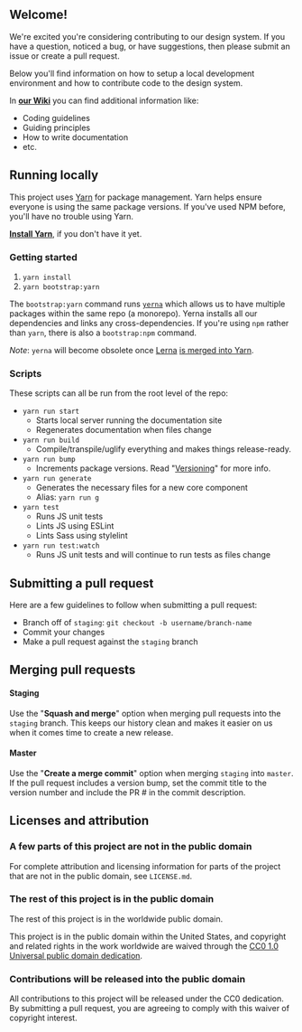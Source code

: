 ## Welcome!

We're excited you're considering contributing to our design system. If you have a question, noticed a bug, or have suggestions, then please submit an issue or create a pull request.

Below you'll find information on how to setup a local development environment and how to contribute code to the design system.

In **[our Wiki](https://github.com/CMSgov/design-system/wiki)** you can find additional information like:

- Coding guidelines
- Guiding principles
- How to write documentation
- etc.

## Running locally

This project uses [Yarn](https://yarnpkg.com/) for package management. Yarn helps ensure everyone is using the same package versions. If you've used NPM before, you'll have no trouble using Yarn.

[**Install Yarn**](https://yarnpkg.com/docs/install), if you don't have it yet.

### Getting started

1. `yarn install`
1. `yarn bootstrap:yarn`

The `bootstrap:yarn` command runs [`yerna`](https://github.com/palantir/yerna) which allows us to have multiple packages within the same repo (a monorepo). Yerna installs all our dependencies and links any cross-dependencies. If you're using `npm` rather than `yarn`, there is also a `bootstrap:npm` command.

_Note_: `yerna` will become obsolete once [Lerna](https://lernajs.io/) [is merged into Yarn](https://github.com/yarnpkg/yarn/issues/946#issuecomment-264597575).

### Scripts

These scripts can all be run from the root level of the repo:

- `yarn run start`
  - Starts local server running the documentation site
  - Regenerates documentation when files change
- `yarn run build`
  - Compile/transpile/uglify everything and makes things release-ready.
- `yarn run bump`
  - Increments package versions. Read "[Versioning](https://github.com/CMSgov/design-system/wiki/Versioning)" for more info.
- `yarn run generate`
  - Generates the necessary files for a new core component
  - Alias: `yarn run g`
- `yarn test`
  - Runs JS unit tests
  - Lints JS using ESLint
  - Lints Sass using stylelint
- `yarn run test:watch`
  - Runs JS unit tests and will continue to run tests as files change

## Submitting a pull request

Here are a few guidelines to follow when submitting a pull request:

- Branch off of `staging`: `git checkout -b username/branch-name`
- Commit your changes
- Make a pull request against the `staging` branch

## Merging pull requests

#### Staging

Use the "**Squash and merge**" option when merging pull requests into the `staging` branch. This keeps our history clean and makes it easier on us when it comes time to create a new release.

#### Master

Use the "**Create a merge commit**" option when merging `staging` into `master`. If the pull request includes a version bump, set the commit title to the version number and include the PR # in the commit description.

## Licenses and attribution

### A few parts of this project are not in the public domain

For complete attribution and licensing information for parts of the project that are not in the public domain, see `LICENSE.md`.

### The rest of this project is in the public domain

The rest of this project is in the worldwide public domain.

This project is in the public domain within the United States, and
copyright and related rights in the work worldwide are waived through
the [CC0 1.0 Universal public domain dedication](https://creativecommons.org/publicdomain/zero/1.0/).

### Contributions will be released into the public domain

All contributions to this project will be released under the CC0
dedication. By submitting a pull request, you are agreeing to comply
with this waiver of copyright interest.